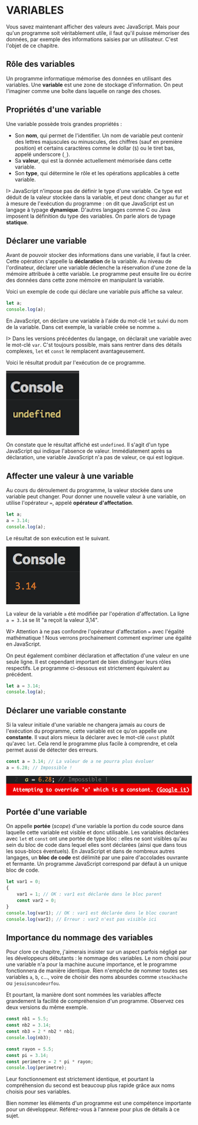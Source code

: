 VARIABLES
=========

Vous savez maintenant afficher des valeurs avec JavaScript. Mais pour
qu'un programme soit véritablement utile, il faut qu'il puisse mémoriser
des données, par exemple des informations saisies par un utilisateur.
C'est l'objet de ce chapitre.

Rôle des variables
------------------

Un programme informatique mémorise des données en utilisant des
variables. Une **variable** est une zone de stockage d'information. On
peut l'imaginer comme une boîte dans laquelle on range des choses.

Propriétés d'une variable
-------------------------

Une variable possède trois grandes propriétés :

-   Son **nom**, qui permet de l'identifier. Un nom de variable peut
    contenir des lettres majuscules ou minuscules, des chiffres (sauf en
    première position) et certains caractères comme le dollar (`$`) ou
    le tiret bas, appelé underscore (`_`).
-   Sa **valeur**, qui est la donnée actuellement mémorisée dans cette
    variable.
-   Son **type**, qui détermine le rôle et les opérations applicables à
    cette variable.

I&gt; JavaScript n'impose pas de définir le type d'une variable. Ce type
est déduit de la valeur stockée dans la variable, et peut donc changer
au fur et à mesure de l'exécution du programme : on dit que JavaScript
est un langage à typage **dynamique**. D'autres langages comme C ou Java
imposent la définition du type des variables. On parle alors de typage
**statique**.

Déclarer une variable
---------------------

Avant de pouvoir stocker des informations dans une variable, il faut la
créer. Cette opération s'appelle la **déclaration** de la variable. Au
niveau de l'ordinateur, déclarer une variable déclenche la réservation
d'une zone de la mémoire attribuée à cette variable. Le programme peut
ensuite lire ou écrire des données dans cette zone mémoire en manipulant
la variable.

Voici un exemple de code qui déclare une variable puis affiche sa
valeur.

``` js
let a;
console.log(a);
```

En JavaScript, on déclare une variable à l'aide du mot-clé `let` suivi
du nom de la variable. Dans cet exemple, la variable créée se nomme `a`.

I&gt; Dans les versions précédentes du langage, on déclarait une
variable avec le mot-clé `var`. C'st toujours possible, mais sans
rentrer dans des détails complexes, `let` et `const` le remplacent
avantageusement.

Voici le résultat produit par l'exécution de ce programme.

![Résultat de l'exécution](images/06-01.png)

On constate que le résultat affiché est `undefined`. Il s'agit d'un type
JavaScript qui indique l'absence de valeur. Immédiatement après sa
déclaration, une variable JavaScript n'a pas de valeur, ce qui est
logique.

Affecter une valeur à une variable
----------------------------------

Au cours du déroulement du programme, la valeur stockée dans une
variable peut changer. Pour donner une nouvelle valeur à une variable,
on utilise l'opérateur `=`, appelé **opérateur d'affectation**.

``` javascript
let a;
a = 3.14;
console.log(a);
```

Le résultat de son exécution est le suivant.

![Résultat de l'exécution](images/06-02.png)

La valeur de la variable `a` été modifiée par l'opération d'affectation.
La ligne `a = 3.14` se lit "a reçoit la valeur 3,14".

W&gt; Attention à ne pas confondre l'opérateur d'affectation `=` avec
l'égalité mathématique ! Nous verrons prochainement comment exprimer une
égalité en JavaScript.

On peut également combiner déclaration et affectation d'une valeur en
une seule ligne. Il est cependant important de bien distinguer leurs
rôles respectifs. Le programme ci-dessous est strictement équivalent au
précédent.

``` js
let a = 3.14;
console.log(a);
```

Déclarer une variable constante
-------------------------------

Si la valeur initiale d'une variable ne changera jamais au cours de
l'exécution du programme, cette variable est ce qu'on appelle une
**constante**. Il vaut alors mieux la déclarer avec le mot-clé `const`
plutôt qu'avec `let`. Cela rend le programme plus facile à comprendre,
et cela permet aussi de détecter des erreurs.

``` js
const a = 3.14; // La valeur de a ne pourra plus évoluer
a = 6.28; // Impossible !
```

![Résultat de l'exécution](images/06-03.png)

Portée d'une variable
---------------------

On appelle **portée** (*scope*) d'une variable la portion du code source
dans laquelle cette variable est visible et donc utilisable. Les
variables déclarées avec `let` et `const` ont une portée de type bloc :
elles ne sont visibles qu'au sein du bloc de code dans lequel elles sont
déclarées (ainsi que dans tous les sous-blocs éventuels). En JavaScript
et dans de nombreux autres langages, un **bloc de code** est délimité
par une paire d'accolades ouvrante et fermante. Un programme JavaScript
correspond par défaut à un unique bloc de code.

``` js
let var1 = 0;
{
    var1 = 1; // OK : var1 est déclarée dans le bloc parent
    const var2 = 0;
}
console.log(var1); // OK : var1 est déclarée dans le bloc courant
console.log(var2); // Erreur : var2 n'est pas visible ici
```

Importance du nommage des variables
-----------------------------------

Pour clore ce chapitre, j'aimerais insister sur un aspect parfois
négligé par les développeurs débutants : le nommage des variables. Le
nom choisi pour une variable n'a pour la machine aucune importance, et
le programme fonctionnera de manière identique. Rien n'empêche de nommer
toutes ses variables `a`, `b`, `c`..., voire de choisir des noms
absurdes comme `steackhache` ou `jesuisuncodeurfou`.

Et pourtant, la manière dont sont nommées les variables affecte
grandement la facilité de compréhension d'un programme. Observez ces
deux versions du même exemple.

``` js
const nb1 = 5.5;
const nb2 = 3.14;
const nb3 = 2 * nb2 * nb1;
console.log(nb3);
```

``` js
const rayon = 5.5;
const pi = 3.14;
const perimetre = 2 * pi * rayon;
console.log(perimetre);
```

Leur fonctionnement est strictement identique, et pourtant la
compréhension du second est beaucoup plus rapide grâce aux noms choisis
pour ses variables.

Bien nommer les éléments d'un programme est une compétence importante
pour un développeur. Référez-vous à l'annexe pour plus de détails à ce
sujet.
